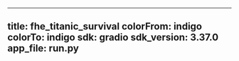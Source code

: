 
---
title: fhe_titanic_survival 
colorFrom: indigo
colorTo: indigo
sdk: gradio
sdk_version: 3.37.0
app_file: run.py
---
